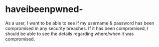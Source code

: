 # haveibeenpwned-
As a user, I want to be able to see if my username &amp; password has been compromised in any security breaches. If it has been compromised, I should be able to see the details regarding where/when it was compromised.
